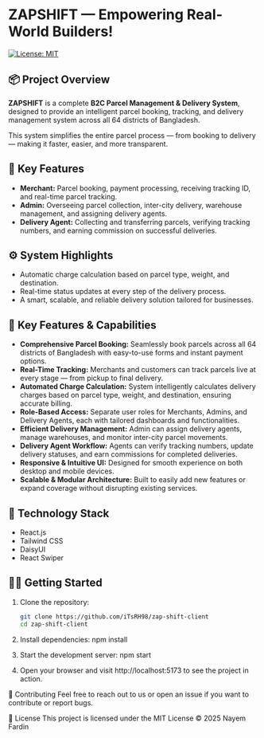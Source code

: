 # ZAPSHIFT — Empowering Real-World Builders!

[![License: MIT](https://img.shields.io/badge/License-MIT-yellow.svg)](https://opensource.org/licenses/MIT)

## 📦 Project Overview

**ZAPSHIFT** is a complete **B2C Parcel Management & Delivery System**, designed to provide an intelligent parcel booking, tracking, and delivery management system across all 64 districts of Bangladesh.

This system simplifies the entire parcel process — from booking to delivery — making it faster, easier, and more transparent.

## 🎯 Key Features

- **Merchant:** Parcel booking, payment processing, receiving tracking ID, and real-time parcel tracking.
- **Admin:** Overseeing parcel collection, inter-city delivery, warehouse management, and assigning delivery agents.
- **Delivery Agent:** Collecting and transferring parcels, verifying tracking numbers, and earning commission on successful deliveries.

## ⚙️ System Highlights

- Automatic charge calculation based on parcel type, weight, and destination.
- Real-time status updates at every step of the delivery process.
- A smart, scalable, and reliable delivery solution tailored for businesses.

## 🚀 Key Features & Capabilities

- **Comprehensive Parcel Booking:** Seamlessly book parcels across all 64 districts of Bangladesh with easy-to-use forms and instant payment options.
- **Real-Time Tracking:** Merchants and customers can track parcels live at every stage — from pickup to final delivery.
- **Automated Charge Calculation:** System intelligently calculates delivery charges based on parcel type, weight, and destination, ensuring accurate billing.
- **Role-Based Access:** Separate user roles for Merchants, Admins, and Delivery Agents, each with tailored dashboards and functionalities.
- **Efficient Delivery Management:** Admin can assign delivery agents, manage warehouses, and monitor inter-city parcel movements.
- **Delivery Agent Workflow:** Agents can verify tracking numbers, update delivery statuses, and earn commissions for completed deliveries.
- **Responsive & Intuitive UI:** Designed for smooth experience on both desktop and mobile devices.
- **Scalable & Modular Architecture:** Built to easily add new features or expand coverage without disrupting existing services.

## 🚀 Technology Stack

- React.js
- Tailwind CSS
- DaisyUI
- React Swiper

## 🧑‍💻 Getting Started

1. Clone the repository:

   ```bash
   git clone https://github.com/iTsRH98/zap-shift-client
   cd zap-shift-client

   ```

2. Install dependencies:
   npm install

3. Start the development server:
   npm start

4. Open your browser and visit http://localhost:5173 to see the project in action.

🤝 Contributing
Feel free to reach out to us or open an issue if you want to contribute or report bugs.

📄 License
This project is licensed under the MIT License © 2025 Nayem Fardin
